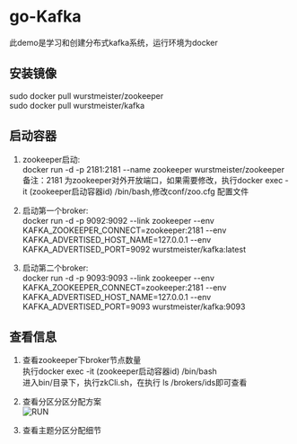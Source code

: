 # go-Kafka
此demo是学习和创建分布式kafka系统，运行环境为docker  
## 安装镜像
sudo docker pull wurstmeister/zookeeper  
sudo docker pull wurstmeister/kafka  
## 启动容器
1. zookeeper启动:  
    docker run -d  -p 2181:2181 --name zookeeper wurstmeister/zookeeper  
    备注：2181 为zookeeper对外开放端口，如果需要修改，执行docker exec -it (zookeeper启动容器id) /bin/bash,修改conf/zoo.cfg 
    配置文件  

2. 启动第一个broker:    
    docker run -d -p 9092:9092 --link zookeeper --env KAFKA_ZOOKEEPER_CONNECT=zookeeper:2181 --env  KAFKA_ADVERTISED_HOST_NAME=127.0.0.1 --env KAFKA_ADVERTISED_PORT=9092 wurstmeister/kafka:latest  

3. 启动第二个broker:    
   docker run -d -p 9093:9093 --link zookeeper --env KAFKA_ZOOKEEPER_CONNECT=zookeeper:2181 --env  KAFKA_ADVERTISED_HOST_NAME=127.0.0.1 --env KAFKA_ADVERTISED_PORT=9093 wurstmeister/kafka:9093

## 查看信息
1. 查看zookeeper下broker节点数量  
    执行docker exec -it (zookeeper启动容器id) /bin/bash      
    进入bin/目录下，执行zkCli.sh，在执行 ls /brokers/ids即可查看    

2. 查看分区分区分配方案  
![RUN]("./img/brokerlist.png")  

3. 查看主题分区分配细节    